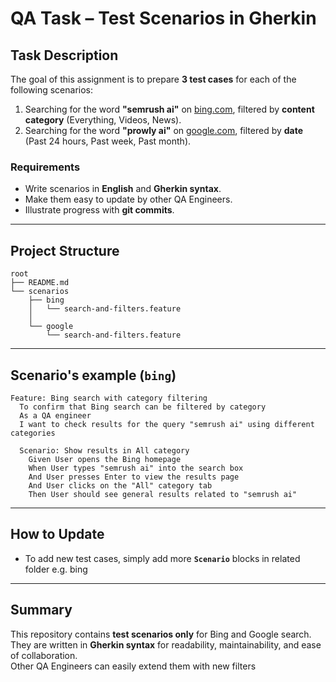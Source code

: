 # QA Task – Test Scenarios in Gherkin

## Task Description
The goal of this assignment is to prepare **3 test cases** for each of the following scenarios:

1. Searching for the word **"semrush ai"** on [bing.com](https://www.bing.com), filtered by **content category** (Everything, Videos, News).  
2. Searching for the word **"prowly ai"** on [google.com](https://www.google.com), filtered by **date** (Past 24 hours, Past week, Past month).

### Requirements
- Write scenarios in **English** and **Gherkin syntax**.  
- Make them easy to update by other QA Engineers.  
- Illustrate progress with **git commits**.  

---

## Project Structure
```
root
├── README.md
└── scenarios
    ├── bing
    │   └── search-and-filters.feature
    │       
    └── google
        └── search-and-filters.feature
```

---

## Scenario's example (`bing`)

```gherkin
Feature: Bing search with category filtering
  To confirm that Bing search can be filtered by category
  As a QA engineer
  I want to check results for the query "semrush ai" using different categories

  Scenario: Show results in All category
    Given User opens the Bing homepage
    When User types "semrush ai" into the search box
    And User presses Enter to view the results page
    And User clicks on the "All" category tab
    Then User should see general results related to "semrush ai"
```

---

## How to Update
- To add new test cases, simply add more **`Scenario`** blocks in related folder e.g. bing

---

## Summary
This repository contains **test scenarios only** for Bing and Google search.  
They are written in **Gherkin syntax** for readability, maintainability, and ease of collaboration.  
Other QA Engineers can easily extend them with new filters  
